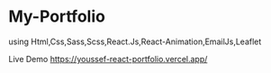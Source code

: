 # My-Portfolio

using Html,Css,Sass,Scss,React.Js,React-Animation,EmailJs,Leaflet

Live Demo https://youssef-react-portfolio.vercel.app/
